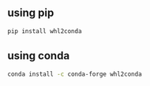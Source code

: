 
## using pip

```bash
pip install whl2conda
```

## using conda

```bash
conda install -c conda-forge whl2conda
```


